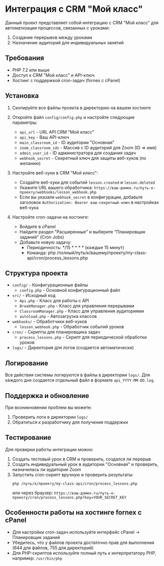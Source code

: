 # Интеграция с CRM "Мой класс"

Данный проект представляет собой интеграцию с CRM "Мой класс" для автоматизации процессов, связанных с уроками:
1. Создание перерывов между уроками
2. Назначение аудиторий для индивидуальных занятий

## Требования

- PHP 7.2 или выше
- Доступ к CRM "Мой класс" и API-ключ
- Хостинг с поддержкой cron-задач (fornex с cPanel)

## Установка

1. Скопируйте все файлы проекта в директорию на вашем хостинге
2. Откройте файл `config/config.php` и настройте следующие параметры:
   - `api_url` - URL API CRM "Мой класс"
   - `api_key` - Ваш API-ключ
   - `main_classroom_id` - ID аудитории "Основная"
   - `zoom_classroom_ids` - Массив с ID аудиторий для Zoom (ID => имя)
   - `admin_user_id` - ID администратора для создания задач
   - `webhook_secret` - Секретный ключ для защиты веб-хуков (по желанию)

3. Настройте веб-хуки в CRM "Мой класс":
   - Создайте веб-хуки для событий `lesson.created` и `lesson.deleted`
   - Укажите URL вашего обработчика: `https://ваш-домен.ru/путь-к-проекту/webhooks/lesson_webhook.php`
   - Если вы указали `webhook_secret` в конфигурации, добавьте заголовок `Authorization: Bearer ваш-секретный-ключ` в настройках веб-хука

4. Настройте cron-задачи на хостинге:
   - Войдите в cPanel
   - Найдите раздел "Расширенные" и выберите "Планировщик заданий" (Cron Jobs)
   - Добавьте новую задачу:
     - Периодичность: */15 * * * * (каждые 15 минут)
     - Команда: php /полный/путь/к/вашему/проекту/my-class-api/cron/process_lessons.php

## Структура проекта

- `config/` - Конфигурационные файлы
  - `config.php` - Основной конфигурационный файл
- `src/` - Исходный код
  - `Api.php` - Класс для работы с API
  - `BreakManager.php` - Класс для управления перерывами
  - `ClassroomManager.php` - Класс для управления аудиториями
  - `autoload.php` - Автозагрузка классов
- `webhooks/` - Обработчики веб-хуков
  - `lesson_webhook.php` - Обработчик событий уроков
- `cron/` - Скрипты для планировщика задач
  - `process_lessons.php` - Скрипт для периодической обработки уроков
- `logs/` - Директория для логов (создается автоматически)

## Логирование

Все действия системы логируются в файлы в директории `logs/`. Для каждого дня создается отдельный файл в формате `api_YYYY-MM-DD.log`.

## Поддержка и обновление

При возникновении проблем вы можете:
1. Проверить логи в директории `logs/`
2. Обратиться к разработчику для получения поддержки

## Тестирование

Для проверки работы интеграции можно:

1. Создать тестовый урок в CRM и проверить, создался ли перерыв
2. Создать индивидуальный урок в аудитории "Основная" и проверить, назначилась ли аудитория Zoom
3. Запустить cron-скрипт вручную и проверить результаты:
   ```
   php /путь/к/проекту/my-class-api/cron/process_lessons.php
   ```
   или через браузер: `https://ваш-домен.ru/путь-к-проекту/cron/process_lessons.php?key=YOUR_SECRET_KEY`

## Особенности работы на хостинге fornex с cPanel

- Для настройки cron-задач используйте интерфейс cPanel -> Планировщик заданий
- Убедитесь, что у файлов проекта достаточно прав для выполнения (644 для файлов, 755 для директорий)
- Для PHP-скриптов используйте полный путь к интерпретатору PHP, например: `/usr/bin/php`
